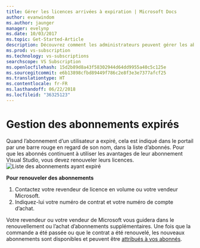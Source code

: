 ```yaml
---
title: Gérer les licences arrivées à expiration | Microsoft Docs
author: evanwindom
ms.author: jaunger
manager: evelynp
ms.date: 10/03/2017
ms.topic: Get-Started-Article
description: Découvrez comment les administrateurs peuvent gérer les abonnements Visual Studio ayant expiré
ms.prod: vs-subscription
ms.technology: vs-subscriptions
searchscope: VS Subscription
ms.openlocfilehash: 15d2b89d8a43f58302944d64dd9955a40c5c125e
ms.sourcegitcommit: e6b13898cfbd89449f786c2e8f3e3e7377afcf25
ms.translationtype: HT
ms.contentlocale: fr-FR
ms.lasthandoff: 06/22/2018
ms.locfileid: "36325123"
---
```

# <a name="handling-expired-subscriptions"></a>Gestion des abonnements expirés

Quand l’abonnement d’un utilisateur a expiré, cela est indiqué dans le portail par une barre rouge en regard de son nom, dans la liste d’abonnés. Pour que les abonnés continuent à utiliser les avantages de leur abonnement Visual Studio, vous devez renouveler leurs licences. 
    ![Liste des abonnements ayant expiré](_img\expired-subscriptions\expired-list.png)

**Pour renouveler des abonnements**
1.  Contactez votre revendeur de licence en volume ou votre vendeur Microsoft. 
2.  Indiquez-lui votre numéro de contrat et votre numéro de compte d’achat. 

Votre revendeur ou votre vendeur de Microsoft vous guidera dans le renouvellement ou l’achat d’abonnements supplémentaires. Une fois que la commande a été passée ou que le contrat a été renouvelé, les nouveaux abonnements sont disponibles et peuvent être [attribués à vos abonnés](assign-license.md). 